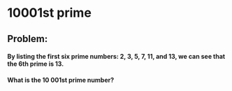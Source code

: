 # 10001st prime
## Problem:
#### By listing the first six prime numbers: 2, 3, 5, 7, 11, and 13, we can see that the 6th prime is 13.
#### What is the 10 001st prime number?

